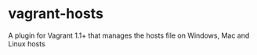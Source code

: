 vagrant-hosts
=============

A plugin for Vagrant 1.1+ that manages the hosts file on Windows, Mac and Linux hosts

